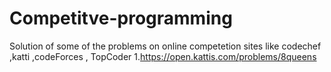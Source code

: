 # Competitve-programming
Solution of some of the problems on online competetion sites like codechef ,katti ,codeForces , TopCoder
1.https://open.kattis.com/problems/8queens
